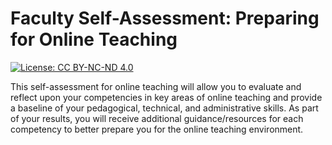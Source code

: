 # Faculty Self-Assessment: Preparing for Online Teaching

[![License: CC BY-NC-ND 4.0](https://img.shields.io/badge/License-CC%20BY--NC--ND%204.0-lightgrey.svg)](http://creativecommons.org/licenses/by-nc-nd/4.0/)

This self-assessment for online teaching will allow you to evaluate and reflect upon your competencies in key areas of online teaching and provide a baseline of your pedagogical, technical, and administrative skills. As part of your results, you will receive additional guidance/resources for each competency to better prepare you for the online teaching environment. 